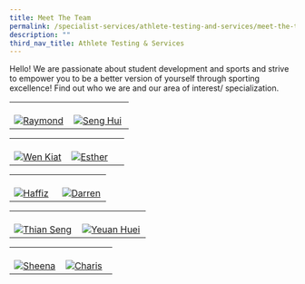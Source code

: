 ```yaml
---
title: Meet The Team
permalink: /specialist-services/athlete-testing-and-services/meet-the-team/
description: ""
third_nav_title: Athlete Testing & Services
---
```


Hello! We are passionate about student development and sports and strive to empower you to be a better version of yourself through sporting excellence! Find out who we are and our area of interest/ specialization.

<div>
    <table>
        <tr>
            <td style="width:49%"><br>
                <a href="mailto:raymond_loh@tp.edu.sg">
                    <image src="/images/staff-team-images/Intro_Raymond-01.png" style="display:block;margin-left:auto;margin-right:auto;" alt="Raymond">                                       </image>
                 </a>
            </td>
            <td style="width:49%"><br>
                <a href="mailto:pang_seng_hui@tp.edu.sg">
                    <image src="/images/staff-team-images/Intro_Seng Hui-01.png" style="display:block;margin-left:auto;margin-right:auto;" alt="Seng Hui">
                    </image>
                </a>
            </td>
         </tr>
    </table>
</div>

<div>
    <table>
        <tr>
            <td style="width:49%"><br>
                <a href="mailto:koh_wen_kiat@tp.edu.sg">
                    <image src="/images/staff-team-images/Intro_Wen Kiat-01.png" style="display:block;margin-left:auto;margin-right:auto;" alt="Wen Kiat">                                       </image>
                </a>
            </td>
            <td style="width:49%"><br>
                <a href="mailto:esther_chok@tp.edu.sg">
                    <image src="/images/staff-team-images/Intro_Esther-01.png" style="display:block;margin-left:auto;margin-right:auto;" alt="Esther">
                    </image>
                </a>
            </td>
         </tr>
    </table>
</div>

<div>
    <table>
        <tr>
            <td style="width:49%"><br>
                <a href="mailto:muhammad_haffiz_amin@tp.edu.sg">
                    <image src="/images/staff-team-images/Intro_Haffiz-01.png" style="display:block;margin-left:auto;margin-right:auto;" alt="Haffiz">                                       </image>
                 </a>
            </td>
            <td style="width:49%"><br>
                <a href="mailto:darren_tan@tp.edu.sg">
                    <image src="/images/staff-team-images/Intro_Darren-01.png" style="display:block;margin-left:auto;margin-right:auto;" alt="Darren">
                    </image>
                </a>
            </td>
         </tr>
    </table>
</div>

<div>
    <table>
        <tr>
            <td style="width:49%"><br>
                <a href="mailto:tan_thian_seng@tp.edu.sg">
                    <image src="/images/staff-team-images/Intro_Thian Seng-01.png" style="display:block;margin-left:auto;margin-right:auto;" alt="Thian Seng">                                       </image>
                </a>
            </td>
            <td style="width:49%"><br>
                <a href="mailto:tan_yeuan_huei@tp.edu.sg">
                    <image src="/images/staff-team-images/Intro_Yeuan Huei-01.png" style="display:block;margin-left:auto;margin-right:auto;" alt="Yeuan Huei">
                    </image>
                </a>
            </td>
         </tr>
    </table>
</div>

<div>
    <table>
        <tr>
            <td style="width:49%"><br>
                <a href="mailto:hengnuan@tp.edu.sg">
                    <image src="/images/staff-team-images/Intro_Sheena-01.png" style="display:block;margin-left:auto;margin-right:auto;" alt="Sheena">                                       </image>
                </a>
            </td>
            <td style="width:49%"><br>
                <a href="mailto:charis_woo@tp.edu.sg">
                    <image src="/images/staff-team-images/Intro_Charis-01.png" style="display:block;margin-left:auto;margin-right:auto;" alt="Charis">
                    </image>
                </a>
            </td>
         </tr>
    </table>
</div>
